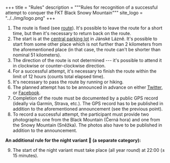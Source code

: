+++
title = "Rules"
description = """Rules for recognition of a successful attempt to conquer
    the FKT Black Snowy Mountain"""
site_logo = "../../img/logo.png"
+++

1. The route is fixed (see [route](/en/route)). It's possible to leave the route
   for a short time, but then it's necessary to return back on the route.
1. The start is at the [central parking lot](//mapy.cz/s/keneluzuma) in Jánské
   Lázně. It's possible to start from some other place which is not further
   than 2 kilometers from the aforementioned place (in that case, the route
   can't be shorter than nominal 51 kilometers).
1. The direction of the route is not determined --- it's possible to attend it
    in clockwise or counter-clockwise direction.
1. For a successful attempt, it's necessary to finish the route within the limit
    of 12 hours (counts total elapsed time).
1. It's necessary to pass the route by running or hiking.
1. The planned attempt has to be announced in advance on either [Twitter](//twitter.com/CernaSnezka),
   or [Facebook](//facebook.com/CernaSnezka).
1. Completion of the route must be documented by a public GPS record (ideally
   via Garmin, Strava, etc.). The GPS record has to be published in addition to the aforementioned
   announcement (see the previous point).
1. To record a successful attempt, the participant must provide two photographs: one
   from the Black Mountain (Černá hora) and one from the Snowy Mountain (Sněžka).
   The photos also have to be published in addition to the announcement.

**An additional rule for the night variant 🌌 (a separate category):**

9. The start of the night variant must take place (all year round) at 22:00 (± 15 minutes).
